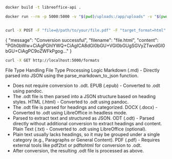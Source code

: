 ```bash
docker build -t libreoffice-api .

```

```bash
docker run --rm -p 5000:5000 -v "$(pwd)/uploads:/app/uploads" -v "$(pwd)/outputs:/app/outputs" libreoffice-api

```

```bash

curl -X POST -F "file=@/path/to/your/file.pdf" -F "target_format=html" http://localhost:5000/convert

```

{
"message": "Conversion successful",
"filename": "file.html",
"content": "PGh0bWw+CiAgPGhlYWQ+CiAgICA8dGl0bGU+VGl0bGUgSGVyZTwvdGl0bGU+CiAgPC9oZWFkPgog..."
}

```bash
curl -X GET http://localhost:5000/formats

```

File Type Handling
File Type	Processing Logic
Markdown (.md)	- Directly parsed into JSON using the parse_markdown_to_json function.
- Does not require conversion to .odt.
EPUB (.epub)	- Converted to .odt using pandoc.
- The .odt file is then parsed into a JSON structure based on heading styles.
HTML (.html)	- Converted to .odt using pandoc.
- The .odt file is parsed for headings and categorized.
DOCX (.docx)	- Converted to .odt using LibreOffice in headless mode.
- Parsed to extract text and structured as JSON.
ODT (.odt)	- Parsed directly without additional conversion to extract headings and content.
Plain Text (.txt)	- Converted to .odt using LibreOffice (optional).
- Plain text usually lacks headings, so it may be grouped under a single category (e.g., Paragraphs or General Content).
PDF (.pdf)	- Requires external tools like pdf2txt or pdftohtml for conversion to .odt.
- After conversion, the resulting .odt file is processed as above.
